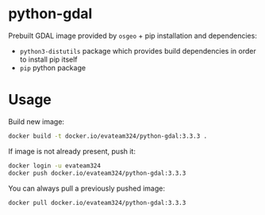 python-gdal
===========

Prebuilt GDAL image provided by `osgeo` + pip installation and dependencies:

- `python3-distutils` package which provides build dependencies in order to install pip itself
- `pip` python package

# Usage

Build new image:

```sh
docker build -t docker.io/evateam324/python-gdal:3.3.3 .
```

If image is not already present, push it:

```sh
docker login -u evateam324
docker push docker.io/evateam324/python-gdal:3.3.3
```

You can always pull a previously pushed image:

```sh
docker pull docker.io/evateam324/python-gdal:3.3.3
```